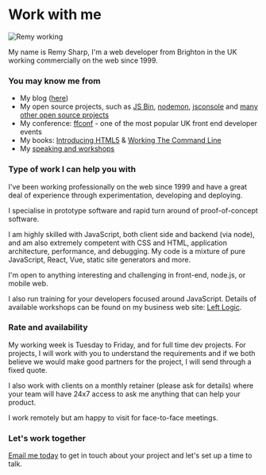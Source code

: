 # Work with me

![Remy working](/images/remy-work.jpg)

My name is Remy Sharp, I'm a web developer from Brighton in the UK working commercially on the web since 1999.

### You may know me from

- My blog ([here](/))
- My open source projects, such as [JS Bin](https://jsbin.com), [nodemon](https://nodemon.io), [jsconsole](https://jsconsole.com) and [many other open source projects](https://github.com/remy)
- My conference: [ffconf](https://ffconf.org) - one of the most popular UK front end developer events
- My books: [Introducing HTML5](https://www.amazon.com/Introducing-HTML5-Voices-That-Matter/dp/0321784421/ref=sr_1_1) & [Working The Command Line](https://abookapart.com/products/working-the-command-line)
- My [speaking and workshops](/speaking)

### Type of work I can help you with

I've been working professionally on the web since 1999 and have a great deal of experience through experimentation, developing and deploying.

I specialise in prototype software and rapid turn around of proof-of-concept software.

I am highly skilled with JavaScript, both client side and backend (via node), and am also extremely competent with CSS and HTML, application architecture, performance, and debugging. My code is a mixture of pure JavaScript, React, Vue, static site generators and more.

I'm open to anything interesting and challenging in front-end, node.js, or mobile web.

I also run training for your developers focused around JavaScript. Details of available workshops can be found on my business web site: [Left&nbsp;Logic](http://leftlogic.com/training).

### Rate and availability

My working week is Tuesday to Friday, and for full time dev projects. For projects, I will work with you to understand the requirements and if we both believe we would make good partners for the project, I will send through a fixed quote.

I also work with clients on a monthly retainer (please ask for details) where your team will have 24x7 access to ask me anything that can help your product.

I work remotely but am happy to visit for face-to-face meetings.

### Let's work together

[Email me today](mailto:info@leftlogic.com) to get in touch about your project and let's set up a time to talk.
